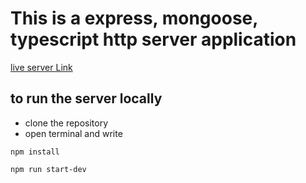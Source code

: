 # This is a express, mongoose, typescript http server application

[live server Link](https://typescript-express-mongoose.vercel.app)

## to run the server locally

- clone the repository
- open terminal and write

```npm
npm install
```

```npm
npm run start-dev
```
